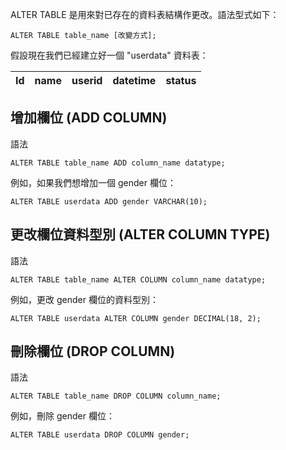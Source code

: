 ALTER TABLE 是用來對已存在的資料表結構作更改。語法型式如下：
```
ALTER TABLE table_name [改變方式];
```
假設現在我們已經建立好一個 "userdata" 資料表：

| Id | name | userid | datetime | status  |
| :----: | :----: | :---- | :---- | :---- |

## 增加欄位 (ADD COLUMN)
語法
```
ALTER TABLE table_name ADD column_name datatype;
```
例如，如果我們想增加一個 gender 欄位：
```
ALTER TABLE userdata ADD gender VARCHAR(10);
```

## 更改欄位資料型別 (ALTER COLUMN TYPE)
語法
```
ALTER TABLE table_name ALTER COLUMN column_name datatype;
```
例如，更改 gender 欄位的資料型別：
```
ALTER TABLE userdata ALTER COLUMN gender DECIMAL(18, 2);
```

## 刪除欄位 (DROP COLUMN)
語法
```
ALTER TABLE table_name DROP COLUMN column_name;
```
例如，刪除 gender 欄位：
```
ALTER TABLE userdata DROP COLUMN gender;
```
